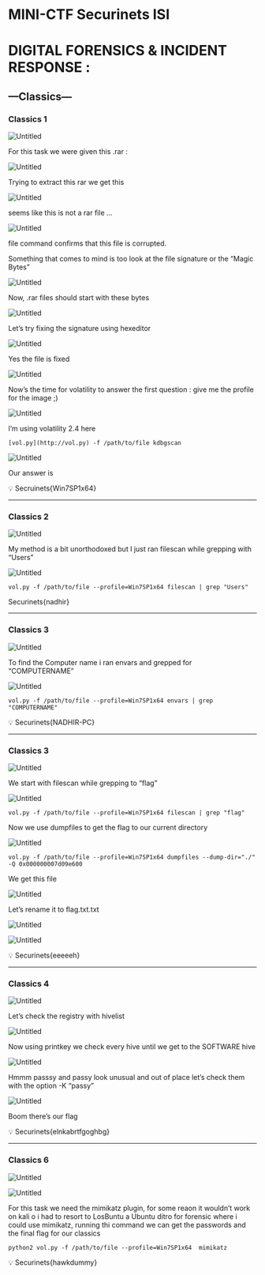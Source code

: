 # MINI-CTF Securinets ISI

# ****DIGITAL FORENSICS & INCIDENT RESPONSE :****

## —Classics—

### Classics 1

![Untitled](MINI-CTF%20Securinets%20ISI%20/Untitled.png)

For this task we were given this .rar :

![Untitled](MINI-CTF%20Securinets%20ISI%20/Untitled%201.png)

Trying to extract this rar we get this 

![Untitled](MINI-CTF%20Securinets%20ISI%20/Untitled%202.png)

seems like this is not a rar file …

![Untitled](MINI-CTF%20Securinets%20ISI%20/Untitled%203.png)

file command confirms that this file is corrupted.

Something that comes to mind is too look at the file signature or the “Magic Bytes”

![Untitled](MINI-CTF%20Securinets%20ISI%20/Untitled%204.png)

Now, .rar files should start with these bytes

![Untitled](MINI-CTF%20Securinets%20ISI%20/Untitled%205.png)

Let’s try fixing the signature using hexeditor

![Untitled](MINI-CTF%20Securinets%20ISI%20/Untitled%206.png)

Yes the file is fixed

![Untitled](MINI-CTF%20Securinets%20ISI%20/Untitled%207.png)

Now’s the time for volatility to answer the first question : give me the profile for the image ;)

![Untitled](MINI-CTF%20Securinets%20ISI%20/Untitled%208.png)

I’m using volatility 2.4 here

```
[vol.py](http://vol.py) -f /path/to/file kdbgscan
```

![Untitled](MINI-CTF%20Securinets%20ISI%20/Untitled%209.png)

Our answer is 

<aside>
💡 Secruinets{Win7SP1x64}

</aside>

---

### Classics 2

![Untitled](MINI-CTF%20Securinets%20ISI%20/Untitled%2010.png)

My method is a bit unorthodoxed but I just ran filescan while grepping with “Users”

![Untitled](MINI-CTF%20Securinets%20ISI%20/Untitled%2011.png)

```
vol.py -f /path/to/file --profile=Win7SP1x64 filescan | grep "Users"
```

Securinets{nadhir}

---

### Classics 3

![Untitled](MINI-CTF%20Securinets%20ISI%20/Untitled%2012.png)

To find the Computer name i ran envars and grepped for “COMPUTERNAME”

![Untitled](MINI-CTF%20Securinets%20ISI%20/Untitled%2013.png)

```
vol.py -f /path/to/file --profile=Win7SP1x64 envars | grep "COMPUTERNAME"
```

<aside>
💡 Securinets{NADHIR-PC}

</aside>

---

### Classics 3

![Untitled](MINI-CTF%20Securinets%20ISI%20/Untitled%2014.png)

We start with filescan while grepping to “flag”

![Untitled](MINI-CTF%20Securinets%20ISI%20/Untitled%2015.png)

```
vol.py -f /path/to/file --profile=Win7SP1x64 filescan | grep "flag"
```

Now we use dumpfiles to get the flag to our current directory

![Untitled](MINI-CTF%20Securinets%20ISI%20/Untitled%2016.png)

```
vol.py -f /path/to/file --profile=Win7SP1x64 dumpfiles --dump-dir="./" -Q 0x000000007d09e600
```

We get this file 

![Untitled](MINI-CTF%20Securinets%20ISI%20/Untitled%2017.png)

Let’s rename it to flag.txt.txt

![Untitled](MINI-CTF%20Securinets%20ISI%20/Untitled%2018.png)

![Untitled](MINI-CTF%20Securinets%20ISI%20/Untitled%2019.png)

<aside>
💡 Securinets{eeeeeh}

</aside>

---

### Classics 4

![Untitled](MINI-CTF%20Securinets%20ISI%20/Untitled%2020.png)

Let’s check the registry with hivelist

![Untitled](MINI-CTF%20Securinets%20ISI%20/Untitled%2021.png)

Now using printkey we check every hive until we get to the SOFTWARE hive

![Untitled](MINI-CTF%20Securinets%20ISI%20/Untitled%2022.png)

Hmmm passsy and passy look unusual and out of place let’s check them with the option -K “passy”

![Untitled](MINI-CTF%20Securinets%20ISI%20/Untitled%2023.png)

Boom there’s our flag 

<aside>
💡 Securinets{elnkabrtfgoghbg}

</aside>

---

### Classics 6

![Untitled](MINI-CTF%20Securinets%20ISI%20/Untitled%2024.png)

![Untitled](MINI-CTF%20Securinets%20ISI%20/Untitled%2025.png)

For this task we need the mimikatz plugin, for some reaon it wouldn’t work on kali o i had to resort to LosBuntu a Ubuntu ditro for forensic where i could use mimikatz, running thi command we can get the passwords and the final flag for our classics

```
python2 vol.py -f /path/to/file --profile=Win7SP1x64  mimikatz
```

<aside>
💡 Securinets{hawkdummy}

</aside>